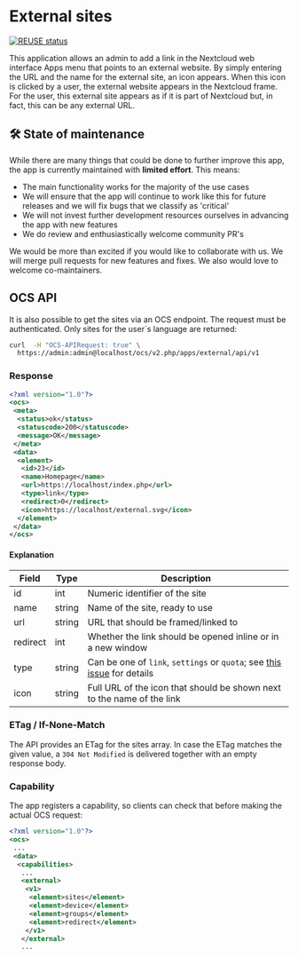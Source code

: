 # External sites

[![REUSE status](https://api.reuse.software/badge/github.com/nextcloud/external)](https://api.reuse.software/info/github.com/nextcloud/external)

This application allows an admin to add a link in the Nextcloud web interface
Apps menu that points to an external website. By simply entering the URL and
the name for the external site, an icon appears. When this icon is clicked by a
user, the external website appears in the Nextcloud frame. For the user, this
external site appears as if it is part of Nextcloud but, in fact, this can be
any external URL.

## **🛠 State of maintenance**

While there are many things that could be done to further improve this app, the app is currently maintained with **limited effort**. This means:

- The main functionality works for the majority of the use cases
- We will ensure that the app will continue to work like this for future releases and we will fix bugs that we classify as 'critical'
- We will not invest further development resources ourselves in advancing the app with new features
- We do review and enthusiastically welcome community PR's

We would be more than excited if you would like to collaborate with us. We will merge pull requests for new features and fixes. We also would love to welcome co-maintainers.

## OCS API

It is also possible to get the sites via an OCS endpoint. The request must be authenticated.
Only sites for the user´s language are returned:
```bash
curl  -H "OCS-APIRequest: true" \
  https://admin:admin@localhost/ocs/v2.php/apps/external/api/v1
```

### Response
```xml
<?xml version="1.0"?>
<ocs>
 <meta>
  <status>ok</status>
  <statuscode>200</statuscode>
  <message>OK</message>
 </meta>
 <data>
  <element>
   <id>23</id>
   <name>Homepage</name>
   <url>https://localhost/index.php</url>
   <type>link</type>
   <redirect>0</redirect>
   <icon>https://localhost/external.svg</icon>
  </element>
 </data>
</ocs>
```

#### Explanation

| Field | Type   | Description                              |
| ----- | ------ | ---------------------------------------- |
| id    | int    | Numeric identifier of the site           |
| name  | string | Name of the site, ready to use           |
| url   | string | URL that should be framed/linked to      |
| redirect | int | Whether the link should be opened inline or in a new window |
| type  | string | Can be one of `link`, `settings` or `quota`; see [this issue](https://github.com/nextcloud/external/issues/7) for details |
| icon  | string | Full URL of the icon that should be shown next to the name of the link |

### ETag / If-None-Match

The API provides an ETag for the sites array. In case the ETag matches the given value, a `304 Not Modified` is delivered together with an empty response body.

### Capability

The app registers a capability, so clients can check that before making the actual OCS request:
```xml
<?xml version="1.0"?>
<ocs>
 ...
 <data>
  <capabilities>
   ...
   <external>
    <v1>
     <element>sites</element>
     <element>device</element>
     <element>groups</element>
     <element>redirect</element>
    </v1>
   </external>
   ...
```
